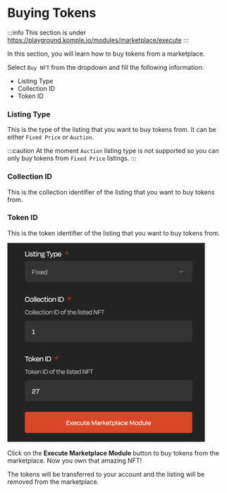 # Buying Tokens

:::info
This section is under https://playground.komple.io/modules/marketplace/execute
:::

In this section, you will learn how to buy tokens from a marketplace.

Select `Buy NFT` from the dropdown and fill the following information:

- Listing Type
- Collection ID
- Token ID

### Listing Type

This is the type of the listing that you want to buy tokens from. It can be either `Fixed Price` or `Auction`.

:::caution
At the moment `Auction` listing type is not supported so you can only buy tokens from `Fixed Price` listings.
:::

### Collection ID

This is the collection identifier of the listing that you want to buy tokens from.

### Token ID

This is the token identifier of the listing that you want to buy tokens from.

![Buy Tokens](/playground-guides/marketplaces/buy-tokens.png)

Click on the **Execute Marketplace Module** button to buy tokens from the marketplace. Now you own that amazing NFT!

The tokens will be transferred to your account and the listing will be removed from the marketplace.
